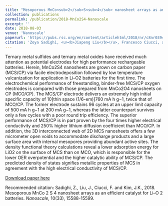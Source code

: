 ```yaml
---
title: "Mesoporous MnCo<sub>2</sub>S<sub>4</sub> nanosheet arrays as an efficient catalyst for Li–O<sub>2</sub> batteries"
collection: publications
permalink: /publication/2018-MnCo2S4-Nanoscale
excerpt: ''
date: 2018-08-03
venue: 'Nanoscale'
paperurl: 'https://pubs.rsc.org/en/content/articlehtml/2018/nr/c8nr03942a'
citation: 'Zoya Sadighi, <u><b>Jiapeng Liu</b></u>, Francesco Ciucci, and Jang-Kyo Kim*. (2018). &quot;Mesoporous MnCo2S4 nanosheet arrays as an efficient catalyst for Li–O2 batteries.&quot; <i>Nanoscale</i>, 10(33), 15588-15599.'
---
```

Ternary metal sulfides and ternary metal oxides have received much attention as potential electrodes for high performance rechargeable batteries. Herein, MnCo2S4 nanosheets are grown on carbon paper (MCS/CP) via facile electrodeposition followed by low temperature vulcanization for application in Li–O2 batteries for the first time. The electrochemical performance of freestanding, binder-free MCS/CP oxygen electrodes is compared with those prepared from MnCo2O4 nanosheets on CP (MCO/CP). The MCS/CP electrode delivers an extremely high initial specific capacity of 10[thin space (1/6-em)]760 mA h g−1, twice that of MCO/CP. The former electrode sustains 96 cycles at an upper limit capacity of 500 mA h g−1 at 200 mA g−1, whereas the latter counterpart survives only a few cycles with a poor round trip efficiency. The superior performance of MCS/CP is in part proven by the four times higher electrical conductivity and 250% higher lithium diffusion coefficient than MCO/CP. In addition, the 3D interconnected web of 2D MCS nanosheets offers a few micrometer open voids to accommodate discharge products and a large surface area with internal mesopores providing abundant active sites. The density functional theory calculations reveal a lower adsorption energy for LiO2 on the surface of MCS than on MCO, which is responsible for the lower OER overpotential and the higher catalytic ability of MCS/CP. The predicted density of states signifies metallic properties of MCS in agreement with the high electrical conductivity of MCS/CP.

[Download paper here](http://jiapeng-liu.github.io/files/Z-Sadighi_2018_MnCo2S4_Nanoscale.pdf)

Recommended citation: Sadighi, Z., Liu, J., Ciucci, F. and Kim, J.K., 2018. Mesoporous MnCo 2 S 4 nanosheet arrays as an efficient catalyst for Li–O 2 batteries. <i>Nanoscale</i>, 10(33), 15588-15599.